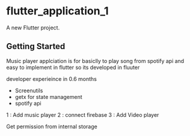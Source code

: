 # flutter_application_1

A new Flutter project.

## Getting Started

Music player applciation is for basiclly to play song from spotify api 
and easy to implement in flutter so its developed in fluuter 

developer experieince in 0.6 months 

- Screenutils
- getx for state management 
- spotify api


1 : Add music player
2 : connect firebase
3 : Add Video player


Get permission from internal storage